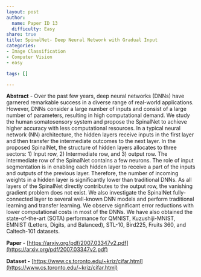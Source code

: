 ```yaml
---
layout: post
author:
  name: Paper ID 13
  difficulty: Easy
share: true
title: SpinalNet- Deep Neural Network with Gradual Input
categories:
- Image Classification
- Computer Vision
- easy

tags: []

---
```

**Abstract** - Over the past few years, deep neural networks (DNNs) have garnered remarkable success in a diverse range of real-world applications. However, DNNs consider a large number of inputs and consist of a large number of parameters, resulting in high computational demand. We study the human somatosensory system and propose the SpinalNet to achieve higher accuracy with less computational resources. In a typical neural network (NN) architecture, the hidden layers receive inputs in the first layer and then transfer the intermediate outcomes to the next layer. In the proposed SpinalNet, the structure of hidden layers allocates to three sectors: 1) Input row, 2) Intermediate row, and 3) output row. The intermediate row of the SpinalNet contains a few neurons. The role of input segmentation is in enabling each hidden layer to receive a part of the inputs and outputs of the previous layer. Therefore, the number of incoming weights in a hidden layer is significantly lower than traditional DNNs. As all layers of the SpinalNet directly contributes to the output row, the vanishing gradient problem does not exist. We also investigate the SpinalNet fully-connected layer to several well-known DNN models and perform traditional learning and transfer learning. We observe significant error reductions with lower computational costs in most of the DNNs. We have also obtained the state-of-the-art (SOTA) performance for QMNIST, Kuzushiji-MNIST, EMNIST (Letters, Digits, and Balanced), STL-10, Bird225, Fruits 360, and Caltech-101 datasets.

**Paper** - [https://arxiv.org/pdf/2007.03347v2.pdf](https://arxiv.org/pdf/2007.03347v2.pdf)

**Dataset -** [https://www.cs.toronto.edu/~kriz/cifar.html](https://www.cs.toronto.edu/~kriz/cifar.html)
    